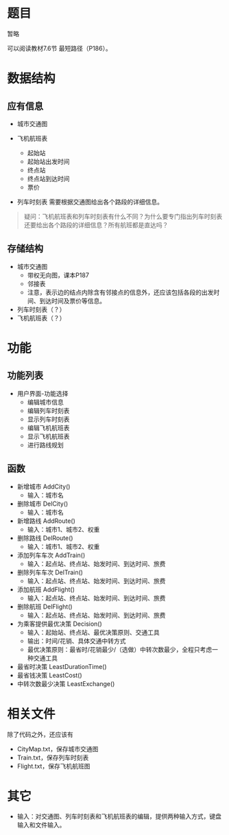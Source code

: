 # 题目

暂略

可以阅读教材7.6节 最短路径（P186）。

# 数据结构

## 应有信息

- 城市交通图

- 飞机航班表
  - 起始站
  - 起始站出发时间
  - 终点站
  - 终点站到达时间
  - 票价

- 列车时刻表
    需要根据交通图给出各个路段的详细信息。

> 疑问：飞机航班表和列车时刻表有什么不同？为什么要专门指出列车时刻表还要给出各个路段的详细信息？所有航班都是直达吗？

## 存储结构

- 城市交通图
  - 带权无向图，课本P187
  - 邻接表
  - 注意，表示边的结点内除含有邻接点的信息外，还应该包括各段的出发时间、到达时间及票价等信息。
- 列车时刻表（？）
- 飞机航班表（？）

# 功能

## 功能列表

- 用户界面-功能选择
  - 编辑城市信息
  - 编辑列车时刻表
  - 显示列车时刻表
  - 编辑飞机航班表
  - 显示飞机航班表
  - 进行路线规划

## 函数

- 新增城市 AddCity()
  - 输入：城市名
- 删除城市 DelCity()
  - 输入：城市名
- 新增路线 AddRoute()
  - 输入：城市1、城市2、权重
- 删除路线 DelRoute()
  - 输入：城市1、城市2、权重
- 添加列车车次 AddTrain()
  - 输入：起点站、终点站、始发时间、到达时间、旅费
- 删除列车车次 DelTrain()
  - 输入：起点站、终点站、始发时间、到达时间、旅费
- 添加航班 AddFlight()
  - 输入：起点站、终点站、始发时间、到达时间、旅费
- 删除航班 DelFlight()
  - 输入：起点站、终点站、始发时间、到达时间、旅费
- 为乘客提供最优决策 Decision()
  - 输入：起始站、终点站、最优决策原则、交通工具
  - 输出：时间/花销、具体交通中转方式
  - 最优决策原则：最省时/花销最少/（选做）中转次数最少，全程只考虑一种交通工具
- 最省时决策 LeastDurationTime()
- 最省钱决策 LeastCost()
- 中转次数最少决策 LeastExchange()

# 相关文件

除了代码之外，还应该有

- CityMap.txt，保存城市交通图
- Train.txt，保存列车时刻表
- Flight.txt，保存飞机航班图

# 其它

- 输入：对交通图、列车时刻表和飞机航班表的编辑，提供两种输入方式，键盘输入和文件输入。